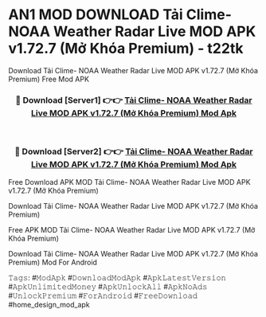 # AN1 MOD DOWNLOAD Tải Clime- NOAA Weather Radar Live MOD APK v1.72.7 (Mở Khóa Premium) - t22tk
Download Tải Clime- NOAA Weather Radar Live MOD APK v1.72.7 (Mở Khóa Premium) Free Mod APK

<div align="center">
<h3>🔴 Download [Server1] 👉👉 <a href="https://apk-comot.site?title=Tải_Clime-_NOAA_Weather_Radar_Live_MOD_APK_v1.72.7_(Mở_Khóa_Premium)">Tải Clime- NOAA Weather Radar Live MOD APK v1.72.7 (Mở Khóa Premium) Mod Apk</a></h3><br>

<h3>🔴 Download [Server2] 👉👉 <a href="https://apk-comot.site?title=Tải_Clime-_NOAA_Weather_Radar_Live_MOD_APK_v1.72.7_(Mở_Khóa_Premium)">Tải Clime- NOAA Weather Radar Live MOD APK v1.72.7 (Mở Khóa Premium) Mod Apk</a></h3>
</div>


Free Download APK MOD Tải Clime- NOAA Weather Radar Live MOD APK v1.72.7 (Mở Khóa Premium)

Download Tải Clime- NOAA Weather Radar Live MOD APK v1.72.7 (Mở Khóa Premium) 

Free APK MOD Tải Clime- NOAA Weather Radar Live MOD APK v1.72.7 (Mở Khóa Premium) 

Download Tải Clime- NOAA Weather Radar Live MOD APK v1.72.7 (Mở Khóa Premium) Mod For Android

𝚃𝚊𝚐𝚜: #𝙼𝚘𝚍𝙰𝚙𝚔 #𝙳𝚘𝚠𝚗𝚕𝚘𝚊𝚍𝙼𝚘𝚍𝙰𝚙𝚔 #𝙰𝚙𝚔𝙻𝚊𝚝𝚎𝚜𝚝𝚅𝚎𝚛𝚜𝚒𝚘𝚗 #𝙰𝚙𝚔𝚄𝚗𝚕𝚒𝚖𝚒𝚝𝚎𝚍𝙼𝚘𝚗𝚎𝚢 #𝙰𝚙𝚔𝚄𝚗𝚕𝚘𝚌𝚔𝙰𝚕𝚕 #𝙰𝚙𝚔𝙽𝚘𝙰𝚍𝚜 #𝚄𝚗𝚕𝚘𝚌𝚔𝙿𝚛𝚎𝚖𝚒𝚞𝚖 #𝙵𝚘𝚛𝙰𝚗𝚍𝚛𝚘𝚒𝚍 #𝙵𝚛𝚎𝚎𝙳𝚘𝚠𝚗𝚕𝚘𝚊𝚍 #home_design_mod_apk